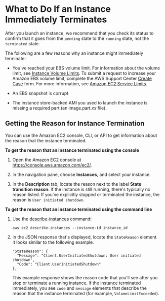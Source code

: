 # What to Do If an Instance Immediately Terminates<a name="Using_InstanceStraightToTerminated"></a>

After you launch an instance, we recommend that you check its status to confirm that it goes from the `pending` state to the `running` state, not the `terminated` state\.

The following are a few reasons why an instance might immediately terminate:

+ You've reached your EBS volume limit\. For information about the volume limit, see [Instance Volume Limits](volume_limits.md)\. To submit a request to increase your Amazon EBS volume limit, complete the AWS Support Center [Create Case](https://console.aws.amazon.com/support/home#/case/create?issueType=service-limit-increase&limitType=service-code-ebs) form\. For more information, see [Amazon EC2 Service Limits](ec2-resource-limits.md)\.

+ An EBS snapshot is corrupt\.

+ The instance store\-backed AMI you used to launch the instance is missing a required part \(an image\.part\.*xx* file\)\.

## Getting the Reason for Instance Termination<a name="Using_InstanceStraightToTerminated_Console"></a>

You can use the Amazon EC2 console, CLI, or API to get information about the reason that the instance terminated\.

**To get the reason that an instance terminated using the console**

1. Open the Amazon EC2 console at [https://console\.aws\.amazon\.com/ec2/](https://console.aws.amazon.com/ec2/)\.

1. In the navigation pane, choose **Instances**, and select your instance\.

1. In the **Description** tab, locate the reason next to the label **State transition reason**\. If the instance is still running, there's typically no reason listed\. If you've explicitly stopped or terminated the instance, the reason is `User initiated shutdown`\.

**To get the reason that an instance terminated using the command line**

1. Use the [describe\-instances](http://docs.aws.amazon.com/cli/latest/reference/ec2/describe-instances.html) command:

   ```
   aws ec2 describe-instances --instance-id instance_id
   ```

1. In the JSON response that's displayed, locate the `StateReason` element\. It looks similar to the following example\.

   ```
   "StateReason": {
     "Message": "Client.UserInitiatedShutdown: User initiated shutdown", 
     "Code": "Client.UserInitiatedShutdown"
   },
   ```

   This example response shows the reason code that you'll see after you stop or terminate a running instance\. If the instance terminated immediately, you see `code` and `message` elements that describe the reason that the instance terminated \(for example, `VolumeLimitExceeded`\)\.